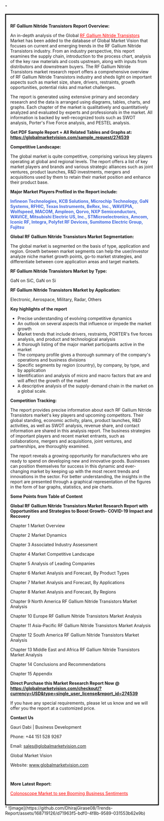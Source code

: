 "<div style='border: 3px solid black; padding: 1em;'>

<strong>RF Gallium Nitride Transistors Report Overview:</strong>

An in-depth analysis of the Global <a style='color: #ff0000;' href='https://globalmarketvision.com/reports/global-rf-gallium-nitride-transistors-market/274539'>RF Gallium Nitride Transistors</a> Market has been added to the database of Global Market Vision that focuses on current and emerging trends in the RF Gallium Nitride Transistors industry. From an industry perspective, this report examines the supply chain, introduction to the process chart, analysis of the key raw materials and costs upstream, along with inputs from distributors and downstream buyers. The RF Gallium Nitride Transistors market research report offers a comprehensive overview of RF Gallium Nitride Transistors industry and sheds light on important aspects such as market size, share, drivers, restraints, growth opportunities, potential risks and market challenges.

The report is generated using extensive primary and secondary research and the data is arranged using diagrams, tables, charts, and graphs. Each chapter of the market is qualitatively and quantitatively analyzed and evaluated by experts and professionals in the market. All information is backed by well-recognized tools such as SWOT analysis, Porter's Five Force analysis, and PESTEL analysis.

<strong>Get PDF Sample Report + All Related Tables and Graphs at</strong><strong>:</strong><strong> <a style='color: #ff0000;' href='https://globalmarketvision.com/sample_request/274539?utm_source=linkedinPulse&utm_medium=SN&utm_campaign=SN'><strong>https://globalmarketvision.com/sample_request/274539</strong></a></strong>

<strong>Competitive Landscape:</strong>

The global market is quite competitive, comprising various key players operating at global and regional levels. The report offers a list of key market players and brands and various strategic alliances such as joint ventures, product launches, R&amp;D investments, mergers and acquisitions used by them to retain their market position and enhance their product base.

<strong>Major Market Players Profiled in the Report include:</strong>

<strong style='color: #4169e1;'>Infineon Technologies, KCB Solutions, Microchip Technology, GaN Systems, RFHIC, Texas Instruments, BeRex, Inc., WAVEPIA, Wolfspeed, MACOM, Ampleon, Qorvo, NXP Semiconductors, WAVICE, Mitsubishi Electric US, Inc., STMicroelectronics, Amcom, Iconic RF, Integra, Polyfet RF Devices, Sumitomo Electric Group, Fujitsu</strong>

<strong>Global RF Gallium Nitride Transistors Market Segmentation:</strong>

The global market is segmented on the basis of type, application and region. Growth between market segments can help the user/investor analyze niche market growth points, go-to market strategies, and differentiate between core application areas and target markets.

<strong>RF Gallium Nitride Transistors Market by Type</strong><strong>:</strong>

GaN on SiC, GaN on Si

<strong>RF Gallium Nitride Transistors Market by</strong><strong> Application:</strong>

Electronic, Aerospace, Military, Radar, Others

<strong>Key highlights of the report</strong>
<ul>
  <li>Precise understanding of evolving competitive dynamics</li>
  <li>An outlook on several aspects that influence or impede the market growth</li>
  <li>Market trends that include drivers, restraints, PORTER's five forces analysis, and product and technological analysis</li>
  <li>A thorough listing of the major market participants active in the market</li>
  <li>The company profile gives a thorough summary of the company's operations and business divisions</li>
  <li>Specific segments by region (country), by company, by type, and by application</li>
  <li>Identification and analysis of micro and macro factors that are and will affect the growth of the market</li>
  <li>A descriptive analysis of the supply-demand chain in the market on a global scale.</li>
</ul>
<strong>Competition Tracking:</strong>

The report provides precise information about each RF Gallium Nitride Transistors market's key players and upcoming competitors. Their global standing, economic activity, plans, product launches, R&amp;D activities, as well as SWOT analysis, revenue share, and contact information are shared in this analysis report. The business strategies of important players and recent market entrants, such as collaborations, mergers and acquisitions, joint ventures, and partnerships, are thoroughly examined.

The report reveals a growing opportunity for manufacturers who are ready to spend on developing new and innovative goods. Businesses can position themselves for success in this dynamic and ever-changing market by keeping up with the most recent trends and innovations in the sector. For better understanding, the insights in the report are presented through a graphical representation of the figures in the form of bar graphs, statistics, and pie charts.

<strong>Some Points from Table of Content</strong>

<strong>Global RF Gallium Nitride Transistors Market Research Report with Opportunities and Strategies to Boost Growth- COVID-19 Impact and Recovery</strong>

Chapter 1 Market Overview

Chapter 2 Market Dynamics

Chapter 3 Associated Industry Assessment

Chapter 4 Market Competitive Landscape

Chapter 5 Analysis of Leading Companies

Chapter 6 Market Analysis and Forecast, By Product Types

Chapter 7 Market Analysis and Forecast, By Applications

Chapter 8 Market Analysis and Forecast, By Regions

Chapter 9 North America RF Gallium Nitride Transistors Market Analysis

Chapter 10 Europe RF Gallium Nitride Transistors Market Analysis

Chapter 11 Asia-Pacific RF Gallium Nitride Transistors Market Analysis

Chapter 12 South America RF Gallium Nitride Transistors Market Analysis

Chapter 13 Middle East and Africa RF Gallium Nitride Transistors Market Analysis

Chapter 14 Conclusions and Recommendations

Chapter 15 Appendix

<strong>Direct Purchase this Market Research Report Now @ <a style='color: #ff0000;' href='https://globalmarketvision.com/checkout/?currency=USD&type=single_user_license&report_id=274539?utm_source=linkedinPulse&utm_medium=SN&utm_campaign=SN'><strong>https://globalmarketvision.com/checkout/?currency=USD&type=single_user_license&report_id=274539</strong></a></strong>

If you have any special requirements, please let us know and we will offer you the report at a customized price.
<p id='ember58' class='ember-view reader-content-blocks__paragraph'><strong>Contact Us</strong></p>
<p id='ember59' class='ember-view reader-content-blocks__paragraph'>Gauri Dabi | Business Development</p>
<p id='ember60' class='ember-view reader-content-blocks__paragraph'>Phone: +44 151 528 9267</p>
Email: <a href='mailto:sales@globalmarketvision.com'>sales@globalmarketvision.com</a>

Global Market Vision

Website: <a href='http://www.globalmarketvision.com/'>www.globalmarketvision.com</a>

&nbsp;

<strong>More Latest Report:</strong>

<a style='color: #ff0000;' href='https://medium.com/@namratasonawane27/colonoscope-market-to-see-booming-business-sentiments-06a1b662279c'>Colonoscope Market to see Booming Business Sentiments</a>

</div>"
![image](https://github.com/DhirajGirase08/Trends-Report/assets/168719126/d71963f5-bdf0-4f8b-9589-031553b62e9b)
